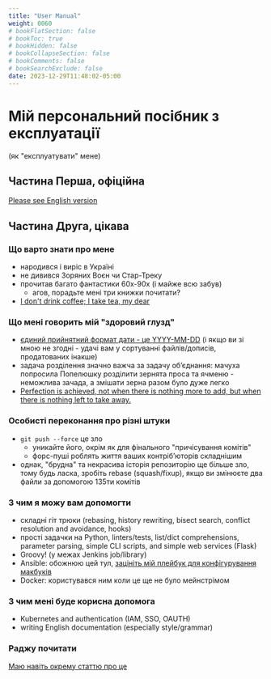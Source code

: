 ```yaml
---
title: "User Manual"
weight: 0060
# bookFlatSection: false
# bookToc: true
# bookHidden: false
# bookCollapseSection: false
# bookComments: false
# bookSearchExclude: false
date: 2023-12-29T11:48:02-05:00
---
```


# Мій персональний посібник з експлуатації

(як "експлуатувати" мене)

## Частина Перша, oфіційна

[Please see English version](/en/docs/articles/user_manual/#part-1-formal)

## Частина Друга, цікава

### Що варто знати про мене

- народився і виріс в Україні
- не дивився Зоряних Воєн чи Стар-Треку
- прочитав багато фантастики 60х-90х (і майже всю забув)
  - агов, порадьте мені три книжки почитати?
- [I don't drink coffee; I take tea, my dear](https://www.youtube.com/watch?v=d27gTrPPAyk)

### Що мені говорить мій "здоровий глузд"

- [єдиний прийнятний формат дати - це  YYYY-MM-DD](/perfect-date.png) (і якщо ви зі мною не згодні - удачі вам у сортуванні файлів/дописів, продатованих інакше)
- задача розділення значно важча за задачу обʼєднання: мачуха попросила Попелюшку розділити зернята проса та ячменю - неможлива зачада, а змішати зерна разом було дуже легко
- [Perfection is achieved, not when there is nothing more to add, but when there is nothing left to take away.](https://www.goodreads.com/quotes/19905-perfection-is-achieved-not-when-there-is-nothing-more-to)

### Особисті переконання про різні штуки

- `git push --force` це зло
  - уникайте його, окрім як для фінального "причісування комітів"
  - форс-пуші роблять життя ваших контрібʼюторів складнішим
- однак, "брудна" та некрасива історія репозиторію ще більше зло, тому будь ласка, зробіть rebase (squash/fixup), якщо ви змінюєте два файли за допомогою 135ти комітів

### З чим я можу вам допомогти

- складні гіт трюки (rebasing, history rewriting, bisect search, conflict resolution and
avoidance, hooks)
- прості задачки на Python, linters/tests, list/dict comprehensions, parameter parsing,
simple CLI scripts, and simple web services (Flask)
- Groovy! (у межах Jenkins job/library)
- Ansible: обожнюю цей тул, [зацініть мій плейбук для конфігурування макбуків](https://github.com/disfinder/pimp-my-mac)
- Docker: користувався ним коли це ще не було мейнстрімом

### З чим мені буде корисна допомога

- Kubernetes and authentication (IAM, SSO, OAUTH)
- writing English documentation (especially style/grammar)

### Раджу почитати

[Маю навіть окрему статтю про це](/docs/articles/must-read/)